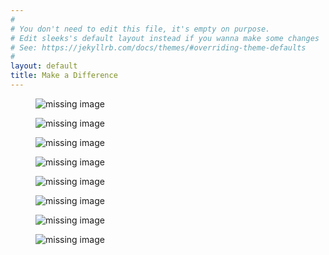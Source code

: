 ```yaml
---
#
# You don't need to edit this file, it's empty on purpose.
# Edit sleeks's default layout instead if you wanna make some changes
# See: https://jekyllrb.com/docs/themes/#overriding-theme-defaults
#
layout: default
title: Make a Difference
---
```


<figure class="full_media_container">
    <div class="full_image_wrapper">
      <img src="/assets/img/posts/abundance_md.jpg" alt="missing image">
    </div>
</figure>
<figure class="full_media_container">
    <div class="full_image_wrapper">
      <img src="/assets/img/posts/connection_md.jpg" alt="missing image">
    </div>
</figure>
<figure class="full_media_container">
    <div class="full_image_wrapper">
      <img src="/assets/img/posts/contagious_md.jpg" alt="missing image">
    </div>
</figure>
<figure class="full_media_container">
    <div class="full_image_wrapper">
      <img src="/assets/img/posts/heart_light_md.jpg" alt="missing image">
    </div>
</figure>
<figure class="full_media_container">
    <div class="full_image_wrapper">
      <img src="/assets/img/posts/show_up_md.jpg" alt="missing image">
    </div>
</figure>
<figure class="full_media_container">
    <div class="full_image_wrapper">
      <img src="/assets/img/posts/still_the_mind_md.jpg" alt="missing image">
    </div>
</figure>
<figure class="full_media_container">
    <div class="full_image_wrapper">
      <img src="/assets/img/posts/vessels_md.jpg" alt="missing image">
    </div>
</figure>
<figure class="full_media_container">
    <div class="full_image_wrapper">
      <img src="/assets/img/posts/wavey_md.jpg" alt="missing image">
    </div>
</figure>
